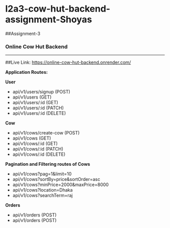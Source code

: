 # l2a3-cow-hut-backend-assignment-Shoyas

##Assignment-3
### Online Cow Hut Backend
__________________________________
##Live Link: https://online-cow-hut-backend.onrender.com/

__Application Routes:__

__User__
* api/v1/users/signup (POST)
* api/v1/users (GET)
* api/v1/users/:id (GET)
* api/v1/users/:id (PATCH)
* api/v1/users/:id (DELETE)

__Cow__
* api/v1/cows/create-cow (POST)
* api/v1/cows (GET)
* api/v1/cows/:id (GET)
* api/v1/cows/:id (PATCH)
* api/v1/cows/:id (DELETE)

__Pagination and Filtering routes of Cows__
* api/v1/cows?pag=1&limit=10
* api/v1/cows?sortBy=price&sortOrder=asc
* api/v1/cows?minPrice=2000&maxPrice=8000
* api/v1/cows?location=Dhaka
* api/v1/cows?searchTerm=raj

__Orders__
* api/v1/orders (POST)
* api/v1/orders (POST)




